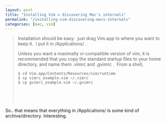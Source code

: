 ```yaml
---
layout: post
title: "Installing Vim = discovering Mac's internals"
permalink: "/installing-vim-discovering-macs-internals"
categories: [mac, vim]
---
```


<blockquote>Installation should be easy:  just drag Vim.app to where you want to keep it.  I put it in /Applications/ .

Unless you want a maximally vi-compatible version of vim, it is recommended that you copy the standard startup files to your home directory, and name them .vimrc and .gvimrc .  From a shell,
<code> </code>
<pre><code>$ cd Vim.app/Contents/Resources/vim/runtime
$ cp vimrc_example.vim ~/.vimrc
$ cp gvimrc_example.vim ~/.gvimrc
</code></pre>
<code> </code>

&nbsp;</blockquote>
So.. that means that everything in /Applications/ is some kind of archive/directory. Interesting.
